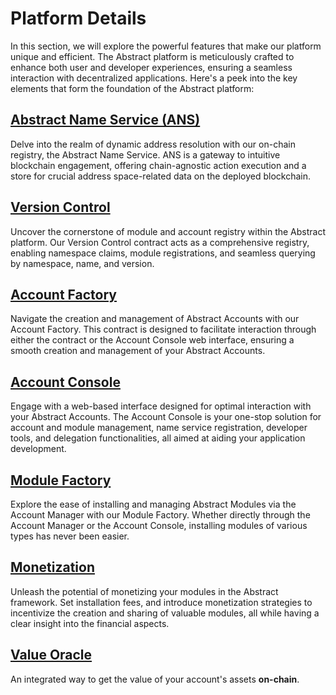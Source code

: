 # Platform Details

In this section, we will explore the powerful features that make our platform unique and efficient. The Abstract
platform is meticulously crafted to enhance both user and developer experiences, ensuring a seamless interaction with
decentralized applications. Here's a peek into the key elements that form the foundation of the Abstract platform:

## [Abstract Name Service (ANS)](./1_ans.md)

Delve into the realm of dynamic address resolution with our on-chain registry, the Abstract Name Service. ANS is a
gateway to intuitive blockchain engagement, offering chain-agnostic action execution and a store for crucial address
space-related data on the deployed blockchain.

## [Version Control](./2_version_control.md)

Uncover the cornerstone of module and account registry within the Abstract platform. Our Version Control contract acts
as a comprehensive registry, enabling namespace claims, module registrations, and seamless querying by namespace, name,
and version.

## [Account Factory](./3_account_factory.md)

Navigate the creation and management of Abstract Accounts with our Account Factory. This contract is designed to
facilitate interaction through either the contract or the Account Console web interface, ensuring a smooth creation and
management of your Abstract Accounts.

## [Account Console](./4_account_console.md)

Engage with a web-based interface designed for optimal interaction with your Abstract Accounts. The Account Console is
your one-stop solution for account and module management, name service registration, developer tools, and delegation
functionalities, all aimed at aiding your application development.

## [Module Factory](./5_module_factory.md)

Explore the ease of installing and managing Abstract Modules via the Account Manager with our Module Factory. Whether
directly through the Account Manager or the Account Console, installing modules of various types has never been easier.

## [Monetization](./6_monetization.md)

Unleash the potential of monetizing your modules in the Abstract framework. Set installation fees, and introduce
monetization strategies to incentivize the creation and sharing of valuable modules, all while having a clear insight
into the financial aspects.

## [Value Oracle](./7_oracle.md)

An integrated way to get the value of your account's assets **on-chain**.
